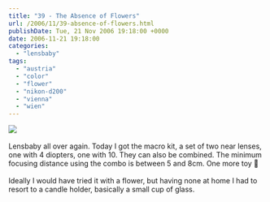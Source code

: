 ```yaml
---
title: "39 - The Absence of Flowers"
url: /2006/11/39-absence-of-flowers.html
publishDate: Tue, 21 Nov 2006 19:18:00 +0000
date: 2006-11-21 19:18:00
categories: 
  - "lensbaby"
tags: 
  - "austria"
  - "color"
  - "flower"
  - "nikon-d200"
  - "vienna"
  - "wien"
---
```

<a href="https://d25zfm9zpd7gm5.cloudfront.net/1200x1200/2006/20061121_195922.JPG"><img src="https://d25zfm9zpd7gm5.cloudfront.net/0600x0600/2006/20061121_195922.JPG"/></a><br/><br/>Lensbaby all over again. Today I got the macro kit, a set of two near lenses, one with 4 diopters, one with 10. They can also be combined. The minimum focusing distance using the combo is between 5 and 8cm. One more toy 🙂<br/><br/>Ideally I would have tried it with a flower, but having none at home I had to resort to  a candle holder, basically a small cup of glass.
